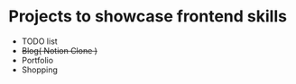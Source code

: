 # Projects to showcase frontend skills

* TODO list
* ~~Blog( Notion Clone )~~
* Portfolio
* Shopping
